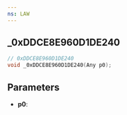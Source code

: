 ```yaml
---
ns: LAW
---
```

## _0xDDCE8E960D1DE240

```c
// 0xDDCE8E960D1DE240
void _0xDDCE8E960D1DE240(Any p0);
```

## Parameters
* **p0**:
